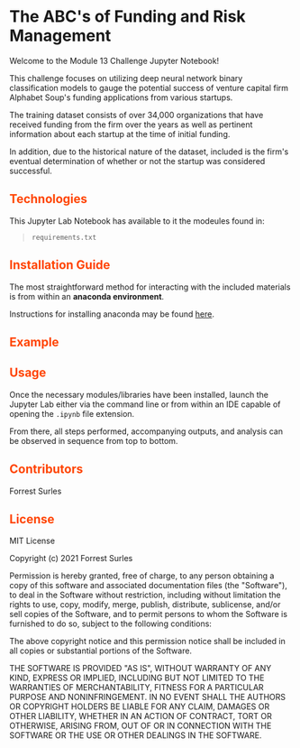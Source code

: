 # The ABC's of Funding and Risk Management 

Welcome to the Module 13 Challenge Jupyter Notebook!

This challenge focuses on utilizing deep neural network binary classification models to gauge the potential success of venture capital firm Alphabet Soup's funding applications from various startups.

The training dataset consists of over 34,000 organizations that have received funding from the firm over the years as well as pertinent information about each startup at the time of initial funding.

In addition, due to the historical nature of the dataset, included is the firm's eventual determination of whether or not the startup was considered successful. 

## <font color=OrangeRed>Technologies</font>

This Jupyter Lab Notebook has available to it the modeules found in:

> `requirements.txt`

## <font color=OrangeRed>Installation Guide</font>

The most straightforward method for interacting with the included materials is from within an **anaconda environment**.

Instructions for installing anaconda may be found [here](https://www.anaconda.com/products/individual).

## <font color=OrangeRed>Example</font>

## <font color=OrangeRed>Usage</font>

Once the necessary modules/libraries have been installed, launch the Jupyter Lab either via the command line or from within an IDE capable of opening the `.ipynb` file extension.

From there, all steps performed, accompanying outputs, and analysis can be observed in sequence from top to bottom.

## <font color=OrangeRed>Contributors</font>

Forrest Surles

## <font color=OrangeRed>License</font>

MIT License

Copyright (c) 2021 Forrest Surles

Permission is hereby granted, free of charge, to any person obtaining a copy of this software and associated documentation files (the "Software"), to deal in the Software without restriction, including without limitation the rights to use, copy, modify, merge, publish, distribute, sublicense, and/or sell copies of the Software, and to permit persons to whom the Software is furnished to do so, subject to the following conditions:

The above copyright notice and this permission notice shall be included in all copies or substantial portions of the Software.

THE SOFTWARE IS PROVIDED "AS IS", WITHOUT WARRANTY OF ANY KIND, EXPRESS OR IMPLIED, INCLUDING BUT NOT LIMITED TO THE WARRANTIES OF MERCHANTABILITY, FITNESS FOR A PARTICULAR PURPOSE AND NONINFRINGEMENT. IN NO EVENT SHALL THE AUTHORS OR COPYRIGHT HOLDERS BE LIABLE FOR ANY CLAIM, DAMAGES OR OTHER LIABILITY, WHETHER IN AN ACTION OF CONTRACT, TORT OR OTHERWISE, ARISING FROM, OUT OF OR IN CONNECTION WITH THE SOFTWARE OR THE USE OR OTHER DEALINGS IN THE SOFTWARE.